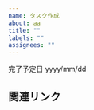```yaml
---
name: タスク作成
about: aa
title: ""
labels: ""
assignees: ""
---
```


<!-- スプレッドシートに記録するかどうか（ y , n ）: [y] -->

完了予定日 yyyy/mm/dd

## 関連リンク
